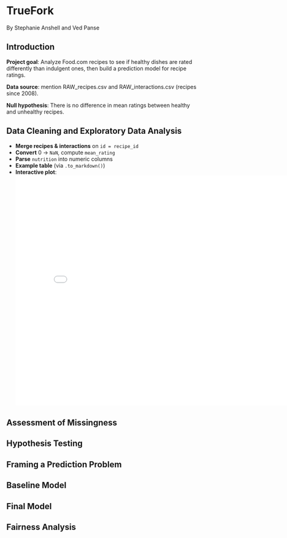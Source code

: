 # TrueFork
By Stephanie Anshell and Ved Panse

## Introduction
**Project goal**: Analyze Food.com recipes to see if healthy dishes are rated differently than indulgent ones, then build a prediction model for recipe ratings.

**Data source**: mention RAW_recipes.csv and RAW_interactions.csv (recipes since 2008).

**Null hypothesis**: There is no difference in mean ratings between healthy and unhealthy recipes.


## Data Cleaning and Exploratory Data Analysis
- **Merge recipes & interactions** on `id = recipe_id`  
- **Convert** 0 → `NaN`, compute `mean_rating`  
- **Parse** `nutrition` into numeric columns  
- **Example table** (via `.to_markdown()`)  
- **Interactive plot**:
  <iframe
    src="assets/your-plot.html"
    width="800"
    height="600"
    frameborder="0"
  ></iframe>

## Assessment of Missingness

## Hypothesis Testing

## Framing a Prediction Problem

## Baseline Model

## Final Model

## Fairness Analysis
